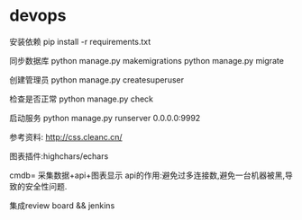 # devops

安装依赖
pip install -r requirements.txt

同步数据库
python manage.py makemigrations
python manage.py migrate

创建管理员
python manage.py createsuperuser

检查是否正常
python manage.py check

启动服务
python manage.py runserver 0.0.0.0:9992

参考资料:
http://css.cleanc.cn/

图表插件:highchars/echars

cmdb= 采集数据+api+图表显示
api的作用:避免过多连接数,避免一台机器被黑,导致的安全性问题.

集成review board && jenkins
